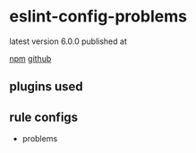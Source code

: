 # eslint-config-problems

latest version 6.0.0 published at

[npm](https://www.npmjs.com/package/eslint-config-problems)
[github](https://github.com/RyanZim/eslint-config-problems)

## plugins used

## rule configs

- problems
